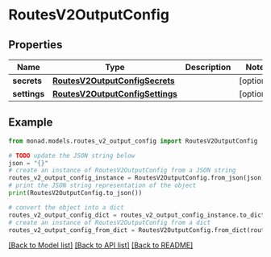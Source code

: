 # RoutesV2OutputConfig


## Properties

Name | Type | Description | Notes
------------ | ------------- | ------------- | -------------
**secrets** | [**RoutesV2OutputConfigSecrets**](RoutesV2OutputConfigSecrets.md) |  | [optional] 
**settings** | [**RoutesV2OutputConfigSettings**](RoutesV2OutputConfigSettings.md) |  | [optional] 

## Example

```python
from monad.models.routes_v2_output_config import RoutesV2OutputConfig

# TODO update the JSON string below
json = "{}"
# create an instance of RoutesV2OutputConfig from a JSON string
routes_v2_output_config_instance = RoutesV2OutputConfig.from_json(json)
# print the JSON string representation of the object
print(RoutesV2OutputConfig.to_json())

# convert the object into a dict
routes_v2_output_config_dict = routes_v2_output_config_instance.to_dict()
# create an instance of RoutesV2OutputConfig from a dict
routes_v2_output_config_from_dict = RoutesV2OutputConfig.from_dict(routes_v2_output_config_dict)
```
[[Back to Model list]](../README.md#documentation-for-models) [[Back to API list]](../README.md#documentation-for-api-endpoints) [[Back to README]](../README.md)


